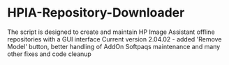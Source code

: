 # HPIA-Repository-Downloader
The script is designed to create and maintain HP Image Assistant offline repositories with a GUI interface
Current version 2.04.02 - added 'Remove Model' button, better handling of AddOn Softpaqs maintenance and many other fixes and code cleanup
